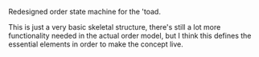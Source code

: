 Redesigned order state machine for the 'toad.

This is just a very basic skeletal structure, there's still a lot more
functionality needed in the actual order model, but I think this
defines the essential elements in order to make the concept live.
